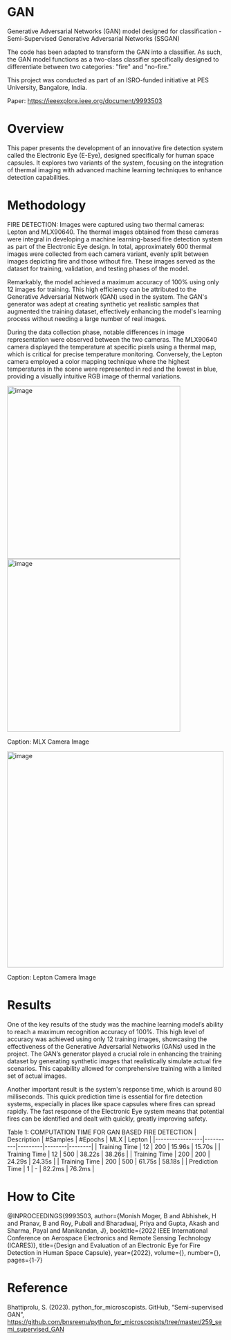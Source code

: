 # GAN
Generative Adversarial Networks (GAN) model designed for classification - Semi-Supervised Generative Adversarial Networks (SSGAN)

The code has been adapted to transform the GAN into a classifier. As such, the GAN model functions as a two-class classifier specifically designed to differentiate between two categories: "fire" and "no-fire."

This project was conducted as part of an ISRO-funded initiative at PES University, Bangalore, India.

Paper: https://ieeexplore.ieee.org/document/9993503

# Overview
This paper presents the development of an innovative fire detection system called the Electronic Eye (E-Eye), designed specifically for human space capsules. It explores two variants of the system, focusing on the integration of thermal imaging with advanced machine learning techniques to enhance detection capabilities.

# Methodology
FIRE DETECTION:
Images were captured using two thermal cameras: Lepton and MLX90640. The thermal images obtained from these cameras were integral in developing a machine learning-based fire detection system as part of the Electronic Eye design. In total, approximately 600 thermal images were collected from each camera variant, evenly split between images depicting fire and those without fire. These images served as the dataset for training, validation, and testing phases of the model.

Remarkably, the model achieved a maximum accuracy of 100% using only 12 images for training. This high efficiency can be attributed to the Generative Adversarial Network (GAN) used in the system. The GAN's generator was adept at creating synthetic yet realistic samples that augmented the training dataset, effectively enhancing the model's learning process without needing a large number of real images.

During the data collection phase, notable differences in image representation were observed between the two cameras. The MLX90640 camera displayed the temperature at specific pixels using a thermal map, which is critical for precise temperature monitoring. Conversely, the Lepton camera employed a color mapping technique where the highest temperatures in the scene were represented in red and the lowest in blue, providing a visually intuitive RGB image of thermal variations.

<img width="400" alt="image" src="https://github.com/Pranav01rb/GAN/assets/57988947/39859153-9566-4822-8475-90010d452f70">
<img width="400" alt="image" src="https://github.com/Pranav01rb/GAN/assets/57988947/c237b1a9-e8e8-40eb-b301-62d5d7b3b482">

Caption: MLX Camera Image

<img width="500" alt="image" src="https://github.com/Pranav01rb/GAN/assets/57988947/cf20a23a-dd49-456f-a728-4cb25aaf83e8">

Caption: Lepton Camera Image
# Results
One of the key results of the study was the machine learning model’s ability to reach a maximum recognition accuracy of 100%. This high level of accuracy was achieved using only 12 training images, showcasing the effectiveness of the Generative Adversarial Networks (GANs) used in the project. The GAN’s generator played a crucial role in enhancing the training dataset by generating synthetic images that realistically simulate actual fire scenarios. This capability allowed for comprehensive training with a limited set of actual images.

Another important result is the system's response time, which is around 80 milliseconds. This quick prediction time is essential for fire detection systems, especially in places like space capsules where fires can spread rapidly. The fast response of the Electronic Eye system means that potential fires can be identified and dealt with quickly, greatly improving safety.

Table 1: COMPUTATION TIME FOR GAN BASED FIRE DETECTION
| Description     | #Samples | #Epochs | MLX    | Lepton |
|-----------------|----------|---------|--------|--------|
| Training Time   | 12       | 200     | 15.96s | 15.70s |
| Training Time   | 12       | 500     | 38.22s | 38.26s |
| Training Time   | 200      | 200     | 24.29s | 24.35s |
| Training Time   | 200      | 500     | 61.75s | 58.18s |
| Prediction Time | 1        | -       | 82.2ms | 76.2ms |
# How to Cite
@INPROCEEDINGS{9993503,
  author={Monish Moger, B and Abhishek, H and Pranav, B and Roy, Pubali and Bharadwaj, Priya and Gupta, Akash and Sharma, Payal and Manikandan, J},
  booktitle={2022 IEEE International Conference on Aerospace Electronics and Remote Sensing Technology (ICARES)}, 
  title={Design and Evaluation of an Electronic Eye for Fire Detection in Human Space Capsule}, 
  year={2022},
  volume={},
  number={},
  pages={1-7}
# Reference
Bhattiprolu, S. (2023). python_for_microscopists. GitHub, “Semi-supervised GAN”, https://github.com/bnsreenu/python_for_microscopists/tree/master/259_semi_supervised_GAN
